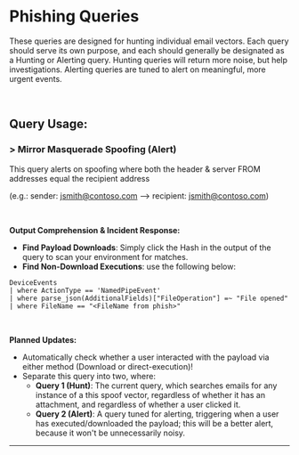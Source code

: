 # Phishing Queries
These queries are designed for hunting individual email vectors. Each query should serve its own purpose, and each should generally be designated as a Hunting or Alerting query. Hunting queries will return more noise, but help investigations. Alerting queries are tuned to alert on meaningful, more urgent events.

&nbsp;

## Query Usage:

### > Mirror Masquerade Spoofing (Alert)

This query alerts on spoofing where both the header & server FROM addresses equal the recipient address 

(e.g.: sender: jsmith@contoso.com --> recipient: jsmith@contoso.com)

&nbsp;

**Output Comprehension & Incident Response:**

- **Find Payload Downloads**: Simply click the Hash in the output of the query to scan your environment for matches.
- **Find Non-Download Executions**: use the following below:

```kql
DeviceEvents
| where ActionType == 'NamedPipeEvent'
| where parse_json(AdditionalFields)["FileOperation"] =~ "File opened"
| where FileName == "<FileName from phish>"
```

&nbsp;

**Planned Updates:**
- Automatically check whether a user interacted with the payload via either method (Download or direct-execution)!
- Separate this query into two, where:
  - **Query 1 (Hunt)**: The current query, which searches emails for any instance of a this spoof vector, regardless of whether it has an attachment, and regardless of whether a user clicked it.
  - **Query 2 (Alert)**: A query tuned for alerting, triggering when a user has executed/downloaded the payload; this will be a better alert, because it won't be unnecessarily noisy.

---

